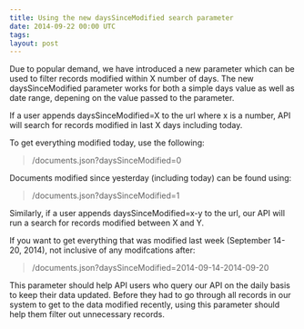```yaml
---
title: Using the new daysSinceModified search parameter
date: 2014-09-22 00:00 UTC
tags:
layout: post
---
```


Due to popular demand, we have introduced a new parameter which can be used to filter records modified within X number of days. The new daysSinceModified parameter works for both a simple days value as well as date range, depening on the value passed to the parameter.

If a user appends daysSinceModified=X to the url where x is a number, API will search for records modified in last X days including today.

To get everything modified today, use the following:
> /documents.json?daysSinceModified=0

Documents modified since yesterday (including today) can be found using:
> /documents.json?daysSinceModified=1

Similarly, if a user appends daysSinceModified=x-y to the url,  our API will run a search for records modified between X and Y.

If you want to get everything that was modified last week (September 14-20, 2014), not inclusive of any modifcations after:
> /documents.json?daysSinceModified=2014-09-14-2014-09-20

This parameter should help API users who query our API on the daily basis to keep their data updated. Before they had to go through all records in our system to get to the data modified recently, using this parameter should help them filter out unnecessary records.